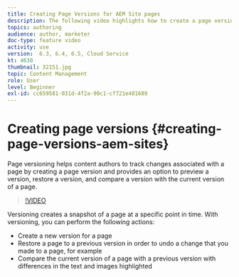 ```yaml
---
title: Creating Page Versions for AEM Site pages
description: The following video highlights how to create a page version, preview, restore a page version, and compare the current page version with a saved page versions.
topics: authoring
audience: author, marketer
doc-type: feature video
activity: use
version:  6.3, 6.4, 6.5, Cloud Service
kt: 4630
thumbnail: 32151.jpg
topic: Content Management
role: User
level: Beginner
exl-id: cc659581-031d-4f2a-90c1-cf721e481689
---
```

# Creating page versions {#creating-page-versions-aem-sites}

Page versioning helps content authors to track changes associated with a page by creating a page version and provides an option to preview a version, restore a version, and compare a version with the current version of a page.

>[!VIDEO](https://video.tv.adobe.com/v/32151?quality=9&learn=on)

Versioning creates a snapshot of a page at a specific point in time. With versioning, you can perform the following actions:
* Create a new version for a page
* Restore a page to a previous version in order to undo a change that you made to a page, for example
* Compare the current version of a page with a previous version with differences in the text and images highlighted
